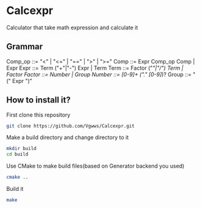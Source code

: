# Calcexpr
Calculator that take math expression and calculate it
## Grammar
Comp_op ::= "<" | "<=" | "==" | ">" | ">="
Comp ::= Expr Comp_op Comp | Expr
Expr ::= Term ("+"|"-") Expr | Term
Term ::= Factor ("*"|"/") Term | Factor
Factor ::= Number | Group
Number ::= [0-9]+ ("." [0-9]*)?
Group ::= "(" Expr ")"
## How to install it?
First clone this repository
```sh
git clone https://github.com/Vgwws/Calcexpr.git
```
Make a build directory and change directory to it
```sh
mkdir build
cd build
```
Use CMake to make build files(based on Generator backend you used)
```sh
cmake ..
```
Build it
```sh
make
```
